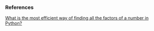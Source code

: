 <h3>References</h3>

<a href="https://stackoverflow.com/q/6800193/1690799">
    What is the most efficient way of finding all the factors of a number in Python?
</a>